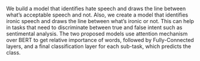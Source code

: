 We build a model that identifies hate speech and draws the line between what’s acceptable speech and not.
Also, we create a model that identifies ironic speech and draws the line
between what’s ironic or not. This can help in tasks that need to discriminate
between true and false intent such as sentimental analysis. The two proposed
models use attention mechanism over BERT to get relative importance of
words, followed by Fully-Connected layers, and a final classification layer
for each sub-task, which predicts the class.
